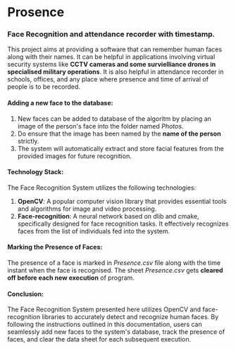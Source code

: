 # Prosence
### Face Recognition and attendance recorder with timestamp.
This project aims at providing a software that can remember human faces along with their names. It can be helpful in applications involving virtual security systems like **CCTV cameras and some survielliance drones in specialised military operations**. It is also helpful in attendance recorder in schools, offices, and any place where presence and time of arrival of people is to be recorded.

#### Adding a new face to the database:
1. New faces can be added to database of the algoritm by placing an image of the person's face into the folder named $\textit{Photos}$.
2. Do ensure that the image has been named by the **name of the person** strictly.
3. The system will automatically extract and store facial features from the provided images for future recognition.

#### Technology Stack:
The Face Recognition System utilizes the following technologies:
1. **OpenCV**: A popular computer vision library that provides essential tools and algorithms for image and video processing.
2. **Face-recognition**: A neural network based on dlib and cmake, specifically designed for face recognition tasks. It effectively recognizes faces from the list of individuals fed into the system.

#### Marking the Presence of Faces:
The presence of a face is marked in $\textit{Presence.csv}$ file along with the time instant when the face is recognised.
The sheet $\textit{Presence.csv}$ gets **cleared off before each new execution** of program.

#### Conclusion:
The Face Recognition System presented here utilizes OpenCV and face-recognition libraries to accurately detect and recognize human faces. By following the instructions outlined in this documentation, users can seamlessly add new faces to the system's database, track the presence of faces, and clear the data sheet for each subsequent execution.
